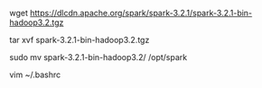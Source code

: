 wget https://dlcdn.apache.org/spark/spark-3.2.1/spark-3.2.1-bin-hadoop3.2.tgz

tar xvf spark-3.2.1-bin-hadoop3.2.tgz

sudo mv spark-3.2.1-bin-hadoop3.2/ /opt/spark 

vim ~/.bashrc
